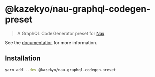 # @kazekyo/nau-graphql-codegen-preset

> A GraphQL Code Generator preset for [Nau](https://github.com/kazekyo/nau)

See the [documentation](https://www.naugraphql.com/docs/introduction) for more information.

## Installation

```sh
yarn add --dev @kazekyo/nau-graphql-codegen-preset
```
